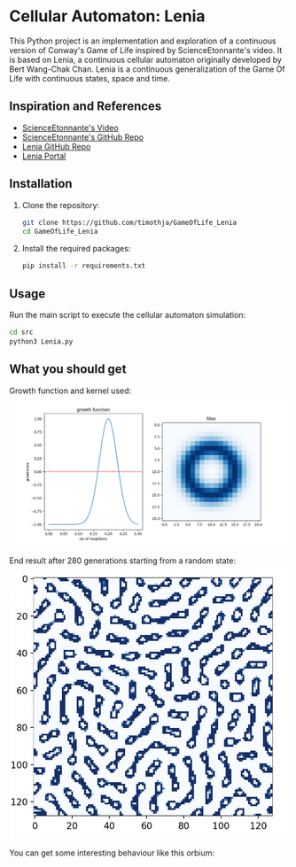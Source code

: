 
# Cellular Automaton: Lenia


This Python project is an implementation and exploration of a continuous version of Conway's Game of Life inspired by ScienceEtonnante's video. It is based on Lenia, a continuous cellular automaton originally developed by Bert Wang-Chak Chan. Lenia is a continuous generalization of the Game Of Life with continuous states, space and time.

## Inspiration and References

- [ScienceEtonnante's Video](https://www.youtube.com/watch?v=PlzV4aJ7iMI&t=21s)
- [ScienceEtonnante's GitHub Repo](https://github.com/scienceetonnante/lenia/tree/main)
- [Lenia GitHub Repo](https://github.com/Chakazul/Lenia)
- [Lenia Portal](https://chakazul.github.io/lenia.html)

## Installation

1. Clone the repository:

    ```bash
    git clone https://github.com/timothja/GameOfLife_Lenia
    cd GameOfLife_Lenia
    ```

2. Install the required packages:

    ```bash
    pip install -r requirements.txt
    ```

## Usage

Run the main script to execute the cellular automaton simulation:

```bash
cd src
python3 Lenia.py
```

## What you should get

Growth function and kernel used:
![plot](./images/growth_function_and_filter.png)


End result after 280 generations starting from a random state:
![plot](./images/lenia.png)

You can get some interesting behaviour like this orbium:

